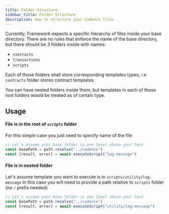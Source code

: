 ```yaml
---
title: Folder Structure
sidebar_title: Folder Structure
description: How to structure your Cadence files
---
```


Currently, Framework expects a specific hierarchy of files inside your base directory.
There are no rules that enforce the name of the base directory, but there should be 3 folders inside with names:

- `contracts`
- `transactions`
- `scripts`

Each of those folders shall store corresponding templates types, i.e. `contracts` folder stores contract templates.

You can have nested folders inside them, but templates in each of those root folders would be treated as of certain
type.

## Usage

#### File is in the root of `scripts` folder

For this simple case you just need to specify name of the file

```javascript
// Let's assume your base folder is one level above your test
const basePath = path.resolve("../cadence")
const [result, error] = await executeScript("log-message")
```

#### File is in nested folder

Let's assume template you want to execute is in `scripts/utility/log-message`
In this case you will need to provide a path relative to `scripts` folder (no `/` prefix needed)

```javascript
// Let's assume your base folder is one level above your test
const basePath = path.resolve("../cadence")
const [result, error] = await executeScript("utility/log-message")
```
